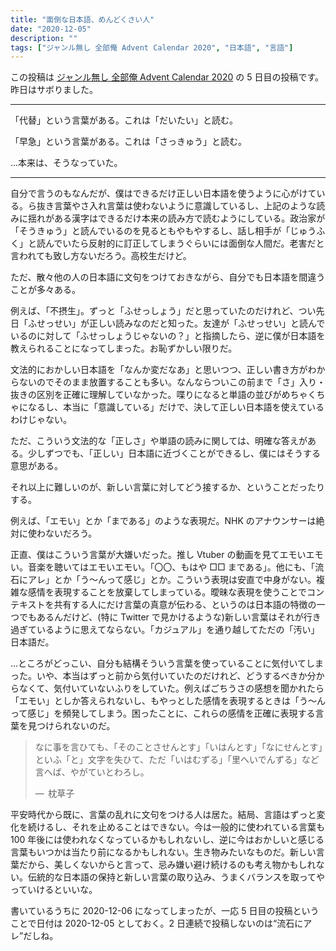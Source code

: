 ```yaml
---
title: "面倒な日本語、めんどくさい人"
date: "2020-12-05"
description: ""
tags: ["ジャンル無し 全部俺 Advent Calendar 2020", "日本語", "言語"]
---
```


この投稿は [ジャンル無し 全部俺 Advent Calendar 2020](https://adventar.org/calendars/5495) の 5 日目の投稿です。昨日はサボりました。

---

「代替」という言葉がある。これは「だいたい」と読む。

「早急」という言葉がある。これは「さっきゅう」と読む。

...本来は、そうなっていた。

---

自分で言うのもなんだが、僕はできるだけ正しい日本語を使うように心がけている。ら抜き言葉やさ入れ言葉は使わないように意識しているし、上記のような読みに揺れがある漢字はできるだけ本来の読み方で読むようにしている。政治家が「そうきゅう」と読んでいるのを見るともやもやするし、話し相手が「じゅうふく」と読んでいたら反射的に訂正してしまうぐらいには面倒な人間だ。老害だと言われても致し方ないだろう。高校生だけど。

ただ、散々他の人の日本語に文句をつけておきながら、自分でも日本語を間違うことが多々ある。

例えば、「不摂生」。ずっと「ふせっしょう」だと思っていたのだけれど、つい先日「ふせっせい」が正しい読みなのだと知った。友達が「ふせっせい」と読んでいるのに対して「ふせっしょうじゃないの？」と指摘したら、逆に僕が日本語を教えられることになってしまった。お恥ずかしい限りだ。

文法的におかしい日本語を「なんか変だなあ」と思いつつ、正しい書き方がわからないのでそのまま放置することも多い。なんならついこの前まで「さ」入り・抜きの区別を正確に理解していなかった。喋りになると単語の並びがめちゃくちゃになるし、本当に「意識している」だけで、決して正しい日本語を使えているわけじゃない。

ただ、こういう文法的な「正しさ」や単語の読みに関しては、明確な答えがある。少しずつでも、「正しい」日本語に近づくことができるし、僕にはそうする意思がある。

それ以上に難しいのが、新しい言葉に対してどう接するか、ということだったりする。

例えば、「エモい」とか「まである」のような表現だ。NHK のアナウンサーは絶対に使わないだろう。

正直、僕はこういう言葉が大嫌いだった。推し Vtuber の動画を見てエモいエモい。音楽を聴いてはエモいエモい。「〇〇、もはや □□ まである」。他にも、「流石にアレ」とか「う～んって感じ」とか。こういう表現は安直で中身がない。複雑な感情を表現することを放棄してしまっている。曖昧な表現を使うことでコンテキストを共有する人にだけ言葉の真意が伝わる、というのは日本語の特徴の一つでもあるんだけど、(特に Twitter で見かけるような)新しい言葉はそれが行き過ぎているように思えてならない。「カジュアル」を通り越してただの「汚い」日本語だ。

...ところがどっこい、自分も結構そういう言葉を使っていることに気付いてしまった。いや、本当はずっと前から気付いていたのだけれど、どうするべきか分からなくて、気付いていないふりをしていた。例えばごちうさの感想を聞かれたら「エモい」としか答えられないし、もやっとした感情を表現するときは「う～んって感じ」を頻発してしまう。困ったことに、これらの感情を正確に表現する言葉を見つけられないのだ。

> なに事を言ひても、「そのことさせんとす」「いはんとす」「なにせんとす」といふ「と」文字を失ひて、ただ「いはむずる」「里へいでんずる」など言へば、やがていとわろし。
>
> —  枕草子

平安時代から既に、言葉の乱れに文句をつける人は居た。結局、言語はずっと変化を続けるし、それを止めることはできない。今は一般的に使われている言葉も 100 年後には使われなくなっているかもしれないし、逆に今はおかしいと感じる言葉もいつかは当たり前になるかもしれない。生き物みたいなものだ。新しい言葉だから、美しくないからと言って、忌み嫌い避け続けるのも考え物かもしれない。伝統的な日本語の保持と新しい言葉の取り込み、うまくバランスを取ってやっていけるといいな。

書いているうちに 2020-12-06 になってしまったが、一応 5 日目の投稿ということで日付は 2020-12-05 としておく。2 日連続で投稿しないのは“流石にアレ”だしね。
